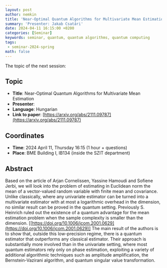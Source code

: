 ```yaml
---
layout: post
author: nemkin
title: 'Near-Optimal Quantum Algorithms for Multivariate Mean Estimation'
summary: 'Presenter: Jakab Csatári'
date: 2024-04-11 16:15:00 +0200
categories: [Seminar]
keywords: seminar, quantum, quantum algorithms, quantum computing
tags:
 - seminar-2024-spring
math: false
---
```


The topic of the next session:

## Topic

- **Title**: Near-Optimal Quantum Algorithms for Multivariate Mean Estimation
- **Presenter**:
- **Language**: Hungarian
- **Link to paper**: [https://arxiv.org/abs/2111.09787](https://arxiv.org/abs/2111.09787)

## Coordinates

- **Time**: 2024 April 11, Thursday 16:15 (1 hour + questions)
- **Place**: BME Building I, IB134 (inside the SZIT department)

## Abstract

Based on the article of Arjan Cornelissen, Yassine Hamoudi and Sofiene Jerbi, we will look into the problem of estimating in Euclidean norm the mean of a vector-valued random variable with finite mean and covariance. Unlike classically, where any univariate estimator can be turned into a multivariate estimator with at most a logarithmic overhead in the dimension, no similar result can be proved in the quantum setting. Previously S. Heinrich ruled out the existence of a quantum advantage for the mean estimation problem when the sample complexity is smaller than the dimension. [[https://doi.org/10.1006/jcom.2001.0629](https://doi.org/10.1006/jcom.2001.0629)] The main result of the authors is to show that, outside this low-precision regime, there is a quantum estimator that outperforms any classical estimator. Their approach is substantially more involved than in the univariate setting, where most quantum estimators rely only on phase estimation, exploiting a variety of additional algorithmic techniques such as amplitude amplification, the Bernstein-Vazirani algorithm, and quantum singular value transformation.
